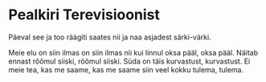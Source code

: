 ---
---
# Pealkiri Terevisioonist
Päeval see ja too räägiti saates nii ja naa asjadest särki-värki.

Meie elu on siin ilmas on siin ilmas nii kui linnul oksa pääl, oksa pääl. Näitab ennast rõõmul siiski, rõõmul siiski. Süda on täis kurvastust, kurvastust. Ei meie tea, kas me saame, kas me saame siin veel kokku tulema, tulema.